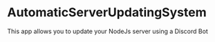 # AutomaticServerUpdatingSystem
 This app allows you to update your NodeJs server using a Discord Bot
